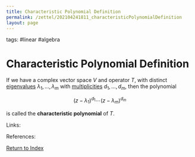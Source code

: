 ```yaml
---
title: Characteristic Polynomial Definition
permalink: /zettel/202104241811_characteristicPolynomialDefinition
layout: page
---
```

tags: #linear #algebra

# Characteristic Polynomial Definition

If we have a complex vector space $V$ and operator $T$, with distinct [eigenvalues](202102120912_eigenvalueDefinition) 
$\lambda_1, \ldots, \lambda_m$ with [multiplicities](202104241520_multiplictyDefinitionEigenvalue) $d_1, \ldots, d_m$, then the polynomial

$$
(z - \lambda_1)^{d_1} \cdots (z - \lambda_m)^{d_m}
$$

is called the **characteristic polynomial** of $T$.

Links: 

References: 

[Return to Index](index)